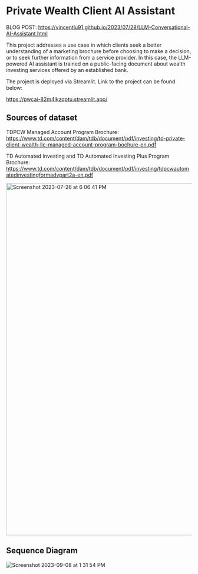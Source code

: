 # Private Wealth Client AI Assistant

BLOG POST: https://vincentlu91.github.io/2023/07/28/LLM-Conversational-AI-Assistant.html

This project addresses a use case in which clients seek a better understanding of a marketing brochure before choosing to make a decision, or to seek further information from a service provider. In this case, the LLM-powered AI assistant is trained on a public-facing document about wealth investing services offered by an established bank.

The project is deployed via Streamlit. Link to the project can be found below:

https://pwcai-82m4lkzqptu.streamlit.app/

## Sources of dataset

TDPCW Managed Account Program Brochure:
https://www.td.com/content/dam/tdb/document/pdf/investing/td-private-client-wealth-llc-managed-account-program-bochure-en.pdf

TD Automated Investing and TD Automated Investing Plus Program Brochure:
https://www.td.com/content/dam/tdb/document/pdf/investing/tdpcwautomatedinvestingformadvpart2a-en.pdf

<img width="954" alt="Screenshot 2023-07-26 at 6 06 41 PM" src="https://github.com/VincentLu91/PrivateWealthClientAI/assets/3411100/c6a7f350-0380-44a5-a894-2cf40dd2cac0">

## Sequence Diagram
![Screenshot 2023-09-08 at 1 31 54 PM](https://github.com/VincentLu91/PrivateWealthClientAI/assets/3411100/06eda308-eac0-48e8-b97c-b1d898694c85)

